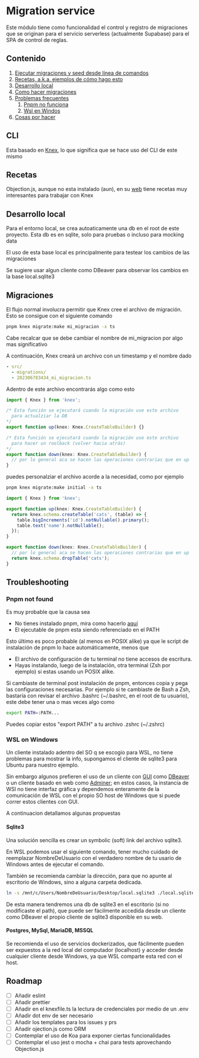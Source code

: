 # Migration service

Este módulo tiene como funcionalidad el control y registro de migraciones que se
originan para el servicio serverless (actualmente Supabase) para el SPA de control
de reglas.

## Contenido

1. [Ejecutar migraciones y seed desde línea de comandos](#cli)
2. [Recetas, a.k.a. ejemplos de cómo hago esto](#recetas)
3. [Desarrollo local](#desarrollo-local)
4. [Como hacer migraciones]()
5. [Problemas frecuentes](#troubleshooting)
   1. [Pnpm no funciona](#pnpm-not-found)
   2. [Wsl en Windos](#wsl-on-windows)
6. [Cosas por hacer](#roadmap)

## CLI

Esta basado en [Knex](https://knexjs.org/guide/migrations.html), lo que significa
que se hace uso del CLI de este mismo

## Recetas

Objection.js, aunque no esta instalado (aun), en su [web](https://vincit.github.io/objection.js/recipes/snake-case-to-camel-case-conversion.html) tiene recetas muy interesantes para trabajar con Knex

## Desarrollo local

Para el entorno local, se crea autoaticamente una db en el root de este proyecto.
Esta db es en sqlite, solo para pruebas o incluso para mocking data

El uso de esta base local es principalmente para testear los cambios de las migraciones

Se sugiere usar algun cliente como DBeaver para observar los cambios en la base local.sqlite3

## Migraciones

El flujo normal involucra permitir que Knex cree el archivo de migración.
Esto se consigue con el siguiente comando

```bash
pnpm knex migrate:make mi_migracion -x ts
```

Cabe recalcar que se debe cambiar el nombre de mi_migracion por algo mas significativo

A continuación, Knex creará un archivo con un timestamp y el nombre dado

```yml
- src/
  - migrations/
  - 202306783434_mi_migracion.ts
```

Adentro de este archivo encontrarás algo como esto

```ts
import { Knex } from 'knex';

/* Esta función se ejecutará cuando la migración use este archivo 
  para actualziar la DB
*/
export function up(knex: Knex.CreateTableBuilder) {}

/* Esta función se ejecutará cuando la migración use este archivo 
  para hacer un roolback (volver hacia atrás)
*/
export function down(knex: Knex.CreateTableBuilder) {
  // por lo general aca se hacen las operaciones contrarias que en up
}
```

puedes personalziar el archivo acorde a la necesidad, como por ejemplo

```bash
pnpm knex migrate:make initial -x ts
```

```ts 341421_initial.ts
import { Knex } from 'knex';

export function up(knex: Knex.CreateTableBuilder) {
  return knex.schema.createTable('cats', (table) => {
    table.bigIncrements('id').notNullable().primary();
    table.text('name').notNullable();
  });
}

export function down(knex: Knex.CreateTableBuilder) {
  // por lo general aca se hacen las operaciones contrarias que en up
  return knex.schema.dropTable('cats');
}
```

## Troubleshooting

### Pnpm not found

Es muy probable que la causa sea

- No tienes instalado pnpm, mira como hacerlo [aquí](https://pnpm.io/installation)
- El ejecutable de pnpm esta siendo referenciado en el PATH

Esto último es poco probable (al menos en POSIX alike) ya que le script de instalación de pnpm
lo hace automáticamente, menos que

- El archivo de configuración de tu terminal no tiene accesos de escritura.
- Hayas instalando, luego de la instalación, otra terminal (Zsh por ejemplo) si estas usando un POSIX alike.

Si cambiaste de terminal post instalación de pnpm, entonces copia y pega
las configuraciones necesarias. Por ejemplo si te cambiaste de Bash a Zsh,
bastaría con revisar el archivo .bashrc (~/.bashrc, en el root de tu usuario),
este debe tener una o mas veces algo como

```bash
export PATH=:PATH...
```

Puedes copiar estos "export PATH" a tu archivo .zshrc (~/.zshrc)

### WSL on Windows

Un cliente instalado adentro del SO q se escogio para WSL, no tiene problemas para mostrar la info,
supongamos el cliente de sqlite3 para Ubuntu para nuestro ejemplo.

Sin embargo algunos prefieren el uso de un cliente con [GUI](https://en.wikipedia.org/wiki/Graphical_user_interface)
como [DBeaver](https://dbeaver.io/) o un cliente basado en web como [Adminer](https://www.adminer.org/); en
estos casos, la instancia de WSl no tiene interfaz gráfica y dependemos enteramente de la comunicación
de WSL con el propio SO host de Windows que si puede correr estos clientes con GUI.

A continuacion detallamos algunas propuestas

#### Sqlite3

Una solución sencilla es crear un symbolic (soft) link del archivo sqlite3.

En WSL podemos usar el siguiente comando, tener mucho cuidado de reemplazar
NombreDeUsuario con el verdadero nombre de tu usario de Windows antes de ejecutar
el comando.

También se recomienda cambiar la dirección, para que no apunte al escritorio de Windows,
sino a alguna carpeta dedicada.

```bash
ln -s /mnt/c/Users/NombreDeUsuario/Desktop/local.sqlite3 ./local.sqlite3
```

De esta manera tendremos una db de sqlite3 en el escritorio (si no modificaste el path),
que puede ser fácilmente accedida desde un cliente como DBeaver el propio cliente
de sqlite3 disponible en su web.

#### Postgres, MySql, MariaDB, MSSQL

Se recomienda el uso de servicios dockerizados, que fácilmente pueden ser
expuestos a la red local del computador (localhost) y acceder desde cualquier cliente desde Windows,
ya que WSL comparte esta red con el host.

## Roadmap

- [ ] Añadir eslint
- [ ] Añadir prettier
- [ ] Añadir en el knexfile.ts la lectura de credenciales por medio de un .env
- [ ] Añadir dot env de ser necesario
- [ ] Añadir los templates para los issues y prs
- [ ] Añadir ojection.js como ORM
- [ ] Contemplar el uso de Koa para exponer ciertas funcionalidades
- [ ] Contemplar el uso jest o mocha + chai para tests aprovechando Objection.js
